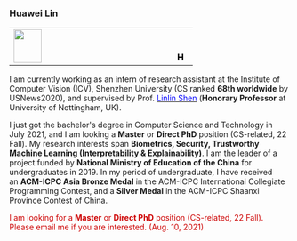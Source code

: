 ### Huawei Lin
<html>
    <table style="margin-left: auto; margin-right: auto;">
        <tr>
            <td width="20%">
			<div style="height:60px;width:50px; float:left;">
				<img src="http://huaweilin.net/wp-content/uploads/2021/08/20210803.jpg" alt="" width="100%" height="100%" />
				</div>
            </td>
            <td width="80%">
			<div style="height:60px;width:20px; float:right;">
			<font size="3px" color="black">&emsp;&emsp;<b>Huawei Lin / 林华伟</b></font><br/>
			<font size="3px">&emsp;&emsp;IEEE Student Member</font><br/>
			<font size="3px">&emsp;&emsp;Bachelor of Computer Science and Technology ( <i>July 2021</i> )</font><br/>
			<font size="3px"  color="blue">&emsp;&emsp;huaweilin.cs AT gmail.com</font><br/>
			<font size="3px">&emsp;&emsp;<a target="_blank" href="https://github.com/huawei-lin" rel="noopener" style="color:#2E86C1;">GitHub</a>    ◊    <a target="_blank" href="https://winsoul.blog.csdn.net/" rel="noopener" style="color:#2E86C1;">CSDN Blog</a>    ◊    <a target="_blank" href="https://drive.google.com/file/d/18xKzvnbkC4ZS7h3TAZIDJ3zHus1fwi6l/view?usp=sharing" rel="noopener" style="color:#2E86C1;">CV</a> </font>
			</div>
            </td>
        </tr>
    </table>
</html>

I am currently working as an intern of research assistant at the Institute of Computer Vision (ICV), Shenzhen University (CS ranked **68th worldwide** by USNews2020), and supervised by Prof.  [<font color="blue">Linlin Shen</font>](https://scholar.google.com/citations?user=AZ_y9HgAAAAJ&hl=en&oi=ao) (**Honorary Professor** at University of Nottingham, UK).

I just got the bachelor's degree in Computer Science and Technology in July 2021, and I am looking a **Master** or **Direct PhD** position (CS-related, 22 Fall). My research interests span <b>Biometrics, Security, Trustworthy Machine Learning (Interpretability & Explainability)</b>. I am the leader of a project funded by <b>National Ministry of Education of the China</b> for undergraduates in 2019. In my period of undergraduate, I have received an <b>ACM-ICPC Asia Bronze Medal</b> in the ACM-ICPC International Collegiate Programming Contest, and a <b>Silver Medal</b> in the ACM-ICPC Shaanxi Province Contest of China.

<font color="#CD0000">I am looking for a **Master** or **Direct PhD** position (CS-related, 22 Fall). Please email me if you are interested. (Aug. 10, 2021)</font>
